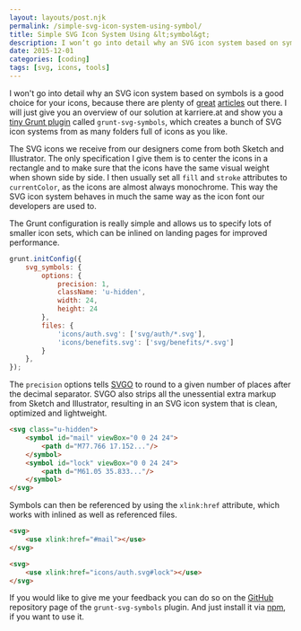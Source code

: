 ```yaml
---
layout: layouts/post.njk
permalink: /simple-svg-icon-system-using-symbol/
title: Simple SVG Icon System Using &lt;symbol&gt;
description: I won’t go into detail why an SVG icon system based on symbols is a good choice for your icons, because there are plenty of great articles out there. I will just give you an overview of our solution at karriere.at and show you a tiny Grunt plugin called grunt-svg-symbols, which creates a bunch of SVG icon systems from as many folders full of icons as you like.
date: 2015-12-01
categories: [coding]
tags: [svg, icons, tools]
---
```


I won't go into detail why an SVG icon system based on symbols is a good choice for your icons, because there are plenty of [great](https://css-tricks.com/svg-symbol-good-choice-icons/) [articles](https://24ways.org/2014/an-overview-of-svg-sprite-creation-techniques/) out there. I will just give you an overview of our solution at karriere.at and show you a [tiny Grunt plugin](https://www.npmjs.com/package/grunt-svg-symbols) called `grunt-svg-symbols`, which creates a bunch of SVG icon systems from as many folders full of icons as you like.

The SVG icons we receive from our designers come from both Sketch and Illustrator. The only specification I give them is to center the icons in a rectangle and to make sure that the icons have the same visual weight when shown side by side. I then usually set all `fill` and `stroke` attributes to `currentColor`, as the icons are almost always monochrome. This way the SVG icon system behaves in much the same way as the icon font our developers are used to.

The Grunt configuration is really simple and allows us to specify lots of smaller icon sets, which can be inlined on landing pages for improved performance.

~~~ js
grunt.initConfig({
    svg_symbols: {
        options: {
            precision: 1,
            className: 'u-hidden',
            width: 24,
            height: 24
        },
        files: {
            'icons/auth.svg': ['svg/auth/*.svg'],
            'icons/benefits.svg': ['svg/benefits/*.svg']
        }
    },
});
~~~

The `precision` options tells [SVGO](https://github.com/svg/svgo) to round to a given number of places after the decimal separator. SVGO also strips all the unessential extra markup from Sketch and Illustrator, resulting in an SVG icon system that is clean, optimized and lightweight.

~~~ html
<svg class="u-hidden">
    <symbol id="mail" viewBox="0 0 24 24">
        <path d="M77.766 17.152..."/>
    </symbol>
    <symbol id="lock" viewBox="0 0 24 24">
        <path d="M61.05 35.833..."/>
    </symbol>
</svg>
~~~

Symbols can then be referenced by using the `xlink:href` attribute, which works with inlined as well as referenced files.

~~~ html
<svg>
    <use xlink:href="#mail"></use>
</svg>
~~~

~~~ html
<svg>
    <use xlink:href="icons/auth.svg#lock"></use>
</svg>
~~~

If you would like to give me your feedback you can do so on the [GitHub](https://github.com/Lorti/grunt-svg-symbols) repository page of the `grunt-svg-symbols` plugin. And just install it via
[npm](https://www.npmjs.com/package/grunt-svg-symbols), if you want to use it.
